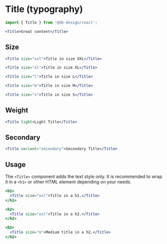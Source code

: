 # Title (typography)

```js
import { Title } from '@db-design/react';
```

```jsx
<Title>Great content</Title>
```

## Size

```jsx
<Title size="xxl">Title in size XXL</Title>
```

```jsx
<Title size="xl">Title in size XL</Title>
```

```jsx
<Title size="l">Title in size L</Title>
```

```jsx
<Title size="m">Title in size M</Title>
```

```jsx
<Title size="s">Title in size S</Title>
```

## Weight

```jsx
<Title light>Light Title</Title>
```

## Secondary

```jsx
<Title variant="secondary">Secondary Title</Title>
```

## Usage

The `<Title>` component adds the text style only. It is recommended to wrap it in a `<h1>` or other HTML element depending on your needs.

```jsx
<h1>
  <Title size="xxl">Title in a h1.</Title>
</h1>
```

```jsx
<h2>
  <Title size="xxl">Title in a h2.</Title>
</h2>
```

```jsx
<h2>
  <Title size="m">Medium title in a h2.</Title>
</h2>
```
